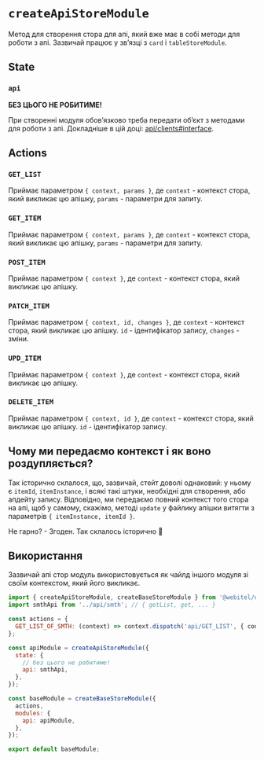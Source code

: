 # `createApiStoreModule`

Метод для створення стора для апі, який вже має в собі методи для роботи з апі. Зазвичай працює у звʼязці з
`card` i `tableStoreModule`.

## State

### `api`

**БЕЗ ЦЬОГО НЕ РОБИТИМЕ!**

При створенні модуля обовʼязково треба передати обʼєкт з методами для роботи з апі. Докладніше в цій доці:
[api/clients#interface](../../api/clients/Readme.md#interface).

## Actions

### `GET_LIST`

Приймає параметром `{ context, params }`, де `context` - контекст стора, який викликає цю апішку, `params` - параметри
для запиту.

### `GET_ITEM`

Приймає параметром `{ context, params }`, де `context` - контекст стора, який викликає цю апішку, `params` - параметри
для запиту.

### `POST_ITEM`

Приймає параметром `{ context }`, де `context` - контекст стора, який викликає цю апішку.

### `PATCH_ITEM`

Приймає параметром `{ context, id, changes }`, де `context` - контекст стора, який викликає цю апішку. `id` -
ідентифікатор запису, `changes` - зміни.

### `UPD_ITEM`

Приймає параметром `{ context }`, де `context` - контекст стора, який викликає цю апішку.

### `DELETE_ITEM`

Приймає параметром `{ context, id }`, де `context` - контекст стора, який викликає цю апішку. `id` - ідентифікатор
запису.

## Чому ми передаємо контекст і як воно роздупляється?

Так історично склалося, що, зазвичай, стейт доволі однаковий: у ньому є `itemId`, `itemInstance`, і всякі такі штуки,
необхідні
для створення, або апдейту запису. Відповідно, ми передаємо повний контекст того стора на апі, щоб у самому, скажімо,
методі `update` у файлику апішки витягти з параметрів `{ itemInstance, itemId }`.

Не гарно? - Згоден. Так склалось історично 🙂

## Використання

Зазвичай апі стор модуль використовується як чайлд іншого модуля зі своїм контекстом, який його викликає.

```js
import { createApiStoreModule, createBaseStoreModule } from '@webitel/ui-sdk/store';
import smthApi from '../api/smth'; // { getList, get, ... }

const actions = {
  GET_LIST_OF_SMTH: (context) => context.dispatch('api/GET_LIST', { context, params: { smth: 'smth' } }),
};

const apiModule = createApiStoreModule({
  state: {
    // без цього не робитиме!
    api: smthApi,
  },
});

const baseModule = createBaseStoreModule({
  actions,
  modules: {
    api: apiModule,
  },
});

export default baseModule;
```

